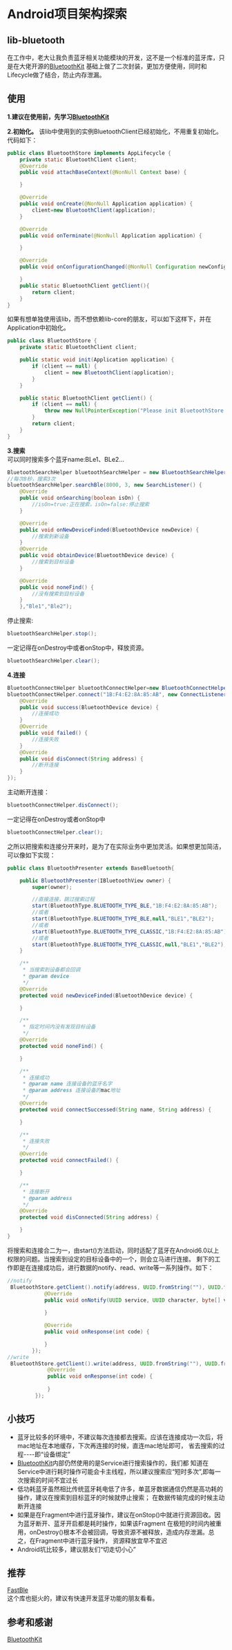 # Android项目架构探索 

## lib-bluetooth
在工作中，老大让我负责蓝牙相关功能模块的开发，这不是一个标准的蓝牙库，只是在大佬开源的[BluetoothKit](https://github.com/dingjikerbo/Android-BluetoothKit)
基础上做了二次封装，更加方便使用，同时和Lifecycle做了结合，防止内存泄漏。

## 使用
**1.建议在使用前，先学习[BluetoothKit](https://github.com/dingjikerbo/Android-BluetoothKit)**    
    
**2.初始化。**
该lib中使用到的实例BluetoothClient已经初始化，不用重复初始化。代码如下：

```java
public class BluetoothStore implements AppLifecycle {
    private static BluetoothClient client;
    @Override
    public void attachBaseContext(@NonNull Context base) {

    }

    @Override
    public void onCreate(@NonNull Application application) {
        client=new BluetoothClient(application);
    }

    @Override
    public void onTerminate(@NonNull Application application) {

    }

    @Override
    public void onConfigurationChanged(@NonNull Configuration newConfig) {

    }
    public static BluetoothClient getClient(){
        return client;
    }
}
```
如果有想单独使用该lib，而不想依赖lib-core的朋友，可以如下这样下，并在Application中初始化。
```java
public class BluetoothStore {
    private static BluetoothClient client;

    public static void init(Application application) {
        if (client == null) {
            client = new BluetoothClient(application);
        }
    }

    public static BluetoothClient getClient() {
        if (client == null) {
            throw new NullPointerException("Please init BluetoothStore in Application");
        }
        return client;
    }
}
```
**3.搜索**   
可以同时搜索多个蓝牙name:BLe1、BLe2...
```java
BluetoothSearchHelper bluetoothSearchHelper = new BluetoothSearchHelper();
//每次8秒，搜索3次
bluetoothSearchHelper.searchBle(8000, 3, new SearchListener() {
    @Override
    public void onSearching(boolean isOn) {
        //isOn=true:正在搜索，isOn=false:停止搜索
    }

    @Override
    public void onNewDeviceFinded(BluetoothDevice newDevice) {
        //搜索到新设备
    }
    @Override
    public void obtainDevice(BluetoothDevice device) {
        //搜索到目标设备
    }

    @Override
    public void noneFind() {
        //没有搜索到目标设备
    }
    },"Ble1","Ble2");
```
停止搜索:
```java
bluetoothSearchHelper.stop();
```
一定记得在onDestroy中或者onStop中，释放资源。
```java
bluetoothSearchHelper.clear();
```
**4.连接**
```java
BluetoothConnectHelper bluetoothConnectHelper=new BluetoothConnectHelper();
bluetoothConnectHelper.connect("1B:F4:E2:8A:85:AB", new ConnectListener() {
    @Override
    public void success(BluetoothDevice device) {
        //连接成功
    }
    @Override
    public void failed() {
        //连接失败
    }
    @Override
    public void disConnect(String address) {
        //断开连接
    }
});
```
主动断开连接：
```java
bluetoothConnectHelper.disConnect();
```
一定记得在onDestroy或者onStop中
```java
bluetoothConnectHelper.clear();
```
之所以把搜索和连接分开来时，是为了在实际业务中更加灵活。如果想更加简洁，可以像如下实现：
```java
public class BluetoothPresenter extends BaseBluetooth{

    public BluetoothPresenter(IBluetoothView owner) {
        super(owner);

        //直接连接，跳过搜索过程
        start(BluetoothType.BLUETOOTH_TYPE_BLE,"1B:F4:E2:8A:85:AB");
        //或者
        start(BluetoothType.BLUETOOTH_TYPE_BLE,null,"BLE1","BLE2");
        //或者
        start(BluetoothType.BLUETOOTH_TYPE_CLASSIC,"1B:F4:E2:8A:85:AB");
        //或者
        start(BluetoothType.BLUETOOTH_TYPE_CLASSIC,null,"BLE1","BLE2");
    }

    /**
     * 当搜索到设备都会回调
     * @param device
     */
    @Override
    protected void newDeviceFinded(BluetoothDevice device) {

    }

    /**
     * 指定时间内没有发现目标设备
     */
    @Override
    protected void noneFind() {

    }

    /**
     * 连接成功
     * @param name 连接设备的蓝牙名字
     * @param address 连接设备的mac地址
     */
    @Override
    protected void connectSuccessed(String name, String address) {

    }

    /**
     * 连接失败
     */
    @Override
    protected void connectFailed() {

    }

    /**
     * 连接断开
     * @param address
     */
    @Override
    protected void disConnected(String address) {

    }
}
```
将搜索和连接合二为一，由start()方法启动，同时适配了蓝牙在Android6.0以上权限的问题。当搜索到设定的目标设备中的一个，则会立马进行连接。
剩下的工作即是在连接成功后，进行数据的notify、read、write等一系列操作。如下：
```java
//notify
 BluetoothStore.getClient().notify(address, UUID.fromString(""), UUID.fromString(""), new BleNotifyResponse() {
            @Override
            public void onNotify(UUID service, UUID character, byte[] value) {
                
            }

            @Override
            public void onResponse(int code) {

            }
        });
//write
 BluetoothStore.getClient().write(address, UUID.fromString(""), UUID.fromString(""), new byte[]{0x00,0x00}, new BleWriteResponse() {
             @Override
             public void onResponse(int code) {
                 
             }
         });       
```

## 小技巧
- 蓝牙比较多的环境中，不建议每次连接都去搜索。应该在连接成功一次后，将mac地址在本地缓存，下次再连接的时候，直连mac地址即可，
省去搜索的过程----即“设备绑定”
- [BluetoothKit](https://github.com/dingjikerbo/Android-BluetoothKit)内部仍然使用的是Service进行搜索操作的，我们都
知道在Service中进行耗时操作可能会卡主线程，所以建议搜索应“短时多次”,即每一次搜索的时间不宜过长
- 低功耗蓝牙虽然相比传统蓝牙耗电低了许多，单蓝牙数据通信仍然是高功耗的操作，建议在搜索到目标蓝牙的时候就停止搜索；
在数据传输完成的时候主动断开连接
- 如果是在Fragment中进行蓝牙操作，建议在onStop()中就进行资源回收。因为蓝牙断开、蓝牙开启都是耗时操作，如果该Fragment
在极短的时间内被重用，onDestroy()根本不会被回调，导致资源不被释放，造成内存泄漏。总之，在Fragment中进行蓝牙操作，
资源释放宜早不宜迟
- Android坑比较多，建议朋友们“切走切小心”

## 推荐
[FastBle](https://github.com/Jasonchenlijian/FastBle)     
这个库也挺火的，建议有快速开发蓝牙功能的朋友看看。

## 参考和感谢
[BluetoothKit](https://github.com/dingjikerbo/Android-BluetoothKit)
